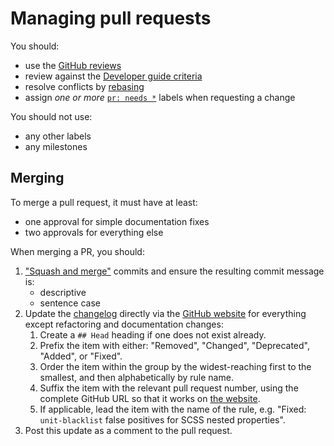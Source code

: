 # Managing pull requests

You should:

- use the [GitHub reviews](https://help.github.com/articles/about-pull-request-reviews/)
- review against the [Developer guide criteria](../developer-guide/rules.md)
- resolve conflicts by [rebasing](https://www.atlassian.com/git/tutorials/rewriting-history/git-rebase)
- assign _one or more_ [`pr: needs *`](https://github.com/stylelint/stylelint/labels) labels when requesting a change

You should not use:

- any other labels
- any milestones

## Merging

To merge a pull request, it must have at least:

- one approval for simple documentation fixes
- two approvals for everything else

When merging a PR, you should:

1. ["Squash and merge"](https://help.github.com/en/github/collaborating-with-issues-and-pull-requests/about-pull-request-merges#squash-and-merge-your-pull-request-commits) commits and ensure the resulting commit message is:
   - descriptive
   - sentence case
2. Update the [changelog](https://github.com/stylelint/stylelint/blob/master/CHANGELOG.md) directly via the [GitHub website](https://github.com/stylelint/stylelint/edit/master/CHANGELOG.md) for everything except refactoring and documentation changes:
   1. Create a `## Head` heading if one does not exist already.
   2. Prefix the item with either: "Removed", "Changed", "Deprecated", "Added", or "Fixed".
   3. Order the item within the group by the widest-reaching first to the smallest, and then alphabetically by rule name.
   4. Suffix the item with the relevant pull request number, using the complete GitHub URL so that it works on [the website](https://stylelint.io/CHANGELOG/).
   5. If applicable, lead the item with the name of the rule, e.g. "Fixed: `unit-blacklist` false positives for SCSS nested properties".
3. Post this update as a comment to the pull request.
